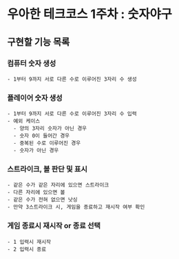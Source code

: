 # 우아한 테크코스 1주차 : 숫자야구

## 구현할 기능 목록

### 컴퓨터 숫자 생성

    - 1부터 9까지 서로 다른 수로 이루어진 3자리 수 생성

### 플레이어 숫자 생성

    - 1부터 9까지 서로 다른 수로 이루어진 3자리 수 입력
    - 예외 케이스
      - 양의 3자리 숫자가 아닌 경우
      - 숫자 0이 들어간 경우
      - 중복된 수로 이루어진 경우
      - 숫자가 아닌 경우

### 스트라이크, 볼 판단 및 표시

    - 같은 수가 같은 자리에 있으면 스트라이크
    - 다른 자리에 있으면 볼
    - 같은 수가 전혀 없으면 낫싱
    - 만약 3스트라이크 시, 게임을 종료하고 재시작 여부 확인

### 게임 종료시 재시작 or 종료 선택

    - 1 입력시 재시작
    - 2 입력시 종료